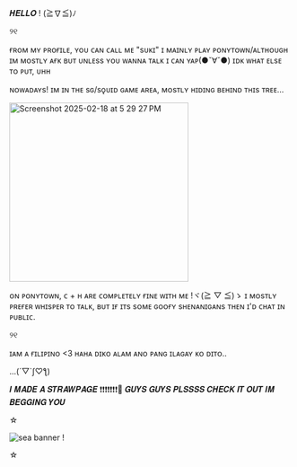 𝑯𝑬𝑳𝑳𝑶 ! (≧∇≦)ﾉ 

୨୧


ғʀᴏᴍ ᴍʏ ᴘʀᴏғɪʟᴇ, ʏᴏᴜ ᴄᴀɴ ᴄᴀʟʟ ᴍᴇ "sᴜᴋɪ" ɪ ᴍᴀɪɴʟʏ ᴘʟᴀʏ ᴘᴏɴʏᴛᴏᴡɴ/ᴀʟᴛʜᴏᴜɢʜ ɪᴍ ᴍᴏsᴛʟʏ ᴀғᴋ ʙᴜᴛ ᴜɴʟᴇss ʏᴏᴜ ᴡᴀɴɴᴀ ᴛᴀʟᴋ ɪ ᴄᴀɴ ʏᴀᴘ(●ˇ∀ˇ●) 
ɪᴅᴋ ᴡʜᴀᴛ ᴇʟsᴇ ᴛᴏ ᴘᴜᴛ, ᴜʜʜ

ɴᴏᴡᴀᴅᴀʏs! ɪᴍ ɪɴ ᴛʜᴇ sɢ/sǫᴜɪᴅ ɢᴀᴍᴇ ᴀʀᴇᴀ, ᴍᴏsᴛʟʏ ʜɪᴅɪɴɢ ʙᴇʜɪɴᴅ ᴛʜɪs ᴛʀᴇᴇ...

  
  <img width="319" alt="Screenshot 2025-02-18 at 5 29 27 PM" src="https://github.com/user-attachments/assets/87ca0a39-167c-4a82-9223-1f1950d7a175" />

  

ᴏɴ ᴘᴏɴʏᴛᴏᴡɴ, ᴄ + ʜ ᴀʀᴇ ᴄᴏᴍᴘʟᴇᴛᴇʟʏ ғɪɴᴇ ᴡɪᴛʜ ᴍᴇ !ヾ(≧ ▽ ≦)ゝ ɪ ᴍᴏsᴛʟʏ ᴘʀᴇғᴇʀ ᴡʜɪsᴘᴇʀ ᴛᴏ ᴛᴀʟᴋ, ʙᴜᴛ ɪғ ɪᴛs sᴏᴍᴇ ɢᴏᴏғʏ sʜᴇɴᴀɴɪɢᴀɴs ᴛʜᴇɴ ɪ'ᴅ ᴄʜᴀᴛ ɪɴ ᴘᴜʙʟɪᴄ.

୨୧

ɪᴀᴍ ᴀ ғɪʟɪᴘɪɴᴏ <3 ʜᴀʜᴀ ᴅɪᴋᴏ ᴀʟᴀᴍ ᴀɴᴏ ᴘᴀɴɢ ɪʟᴀɢᴀʏ ᴋᴏ ᴅɪᴛᴏ..


...(´▽`ʃ♡ƪ)


𝑰 𝑴𝑨𝑫𝑬 𝑨 𝑺𝑻𝑹𝑨𝑾𝑷𝑨𝑮𝑬 ❗❗❗❗❗❗❗📢  𝑮𝑼𝒀𝑺 𝑮𝑼𝒀𝑺 𝑷𝑳𝑺𝑺𝑺𝑺 𝑪𝑯𝑬𝑪𝑲 𝑰𝑻 𝑶𝑼𝑻 𝑰𝑴 𝑩𝑬𝑮𝑮𝑰𝑵𝑮 𝒀𝑶𝑼 

☆

![sea banner !](https://github.com/user-attachments/assets/f1c81d39-05ce-403a-8cb6-2dee525eab2f)


☆
